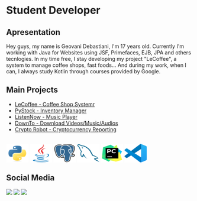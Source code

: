 # Student Developer
## Apresentation
Hey guys, my name is Geovani Debastiani, I'm 17 years old. Currently I'm working with Java for Websites using JSF, Primefaces, EJB, JPA and others tecnlogies. In my time free, I stay developing my project "LeCoffee", a system to manage coffee shops, fast foods... And during my work, when I can, I always study Kotlin through courses provided by Google.

## Main Projects
 + <a href="https://github.com/GeovaniTech/lecoffee" target="_blank">LeCoffee - Coffee Shop Systemr</a> <br>
 + <a href="https://github.com/GeovaniTech/PyStock_controle_de_estoque" target="_blank">PyStock - Inventory Manager</a> <br>
 + <a href="https://github.com/GeovaniTech/ListenNow_V2" target="_blank">ListenNow - Music Player</a>
 + <a href="https://github.com/GeovaniTech/DownTo-Videos-Musics" target="_blank">DownTo - Download Videos/Music/Audios</a>
 + <a href="https://github.com/GeovaniTech/Automation_Price_of_Cryptocurrencies" target="_blank">Crypto Robot - Cryptocurrency Reporting</a>
  
<div style="display: inline_block"><br>
  <img align="center" alt="Python" height="50" width="60" src="https://raw.githubusercontent.com/devicons/devicon/master/icons/python/python-original.svg">
  <img align="center" alt="Python" height="50" width="60" src="https://raw.githubusercontent.com/devicons/devicon/master/icons/java/java-original.svg">
  <img align="center" alt="VScode" height="50" width="60" src="https://raw.githubusercontent.com/devicons/devicon/master/icons/postgresql/postgresql-original.svg">
  <img align="center" alt="MySql" height="50" width="60" src="https://raw.githubusercontent.com/devicons/devicon/master/icons/mysql/mysql-original.svg">
  <img align="center" alt="Pycharm" height="50" width="60" src="https://raw.githubusercontent.com/devicons/devicon/master/icons/pycharm/pycharm-original.svg">
  <img align="center" alt="VScode" height="50" width="60" src="https://raw.githubusercontent.com/devicons/devicon/master/icons/vscode/vscode-original.svg">
</div>

## Social Media

<div> 
    <a href="https://www.linkedin.com/in/geovani-debastiani" target="_blank"><img src="https://img.shields.io/badge/-LinkedIn-%230077B5?style=for-the-badge&logo=linkedin&logoColor=white" target="_blank"></a>
        <a href="https://www.youtube.com/channel/UC9RsMXqCUf34H8VFkeHhObA" target="_blank"><img src="https://camo.githubusercontent.com/d79c5549652f9c7690992eb49571d216a70a480681561cbd93bfbfc77c491e54/68747470733a2f2f696d672e736869656c64732e696f2f62616467652f596f75547562652d4646303030303f7374796c653d666f722d7468652d6261646765266c6f676f3d796f7574756265266c6f676f436f6c6f723d7768697465" target="_blank"></a>
  <a href = "mailto:geovanidebastiani32@gmail.com"><img src="https://img.shields.io/badge/-Gmail-%23333?style=for-the-badge&logo=gmail&logoColor=white" target="_blank"></a>
</div>
